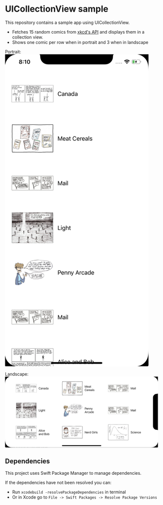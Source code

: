 # UICollectionView sample

This repository contains a sample app using UICollectionView.

-   Fetches 15 random comics from [xkcd's API](https://xkcd.com/json.html) and displays them in a collection view.
-   Shows one comic per row when in portrait and 3 when in landscape

Portrait:
![portrait](./portrait-sample.png)

Landscape:
![landscape](./landscape-sample.png)

## Dependencies

This project uses Swift Package Manager to manage dependencies.

If the dependencies have not been resolved you can:

-   Run `xcodebuild -resolvePackageDependencies` in terminal
-   Or in Xcode go to `File -> Swift Packages -> Resolve Package Versions`
